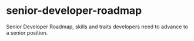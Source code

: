 # senior-developer-roadmap
Senior Developer Roadmap, skills and traits developers need to advance to a senior position.
